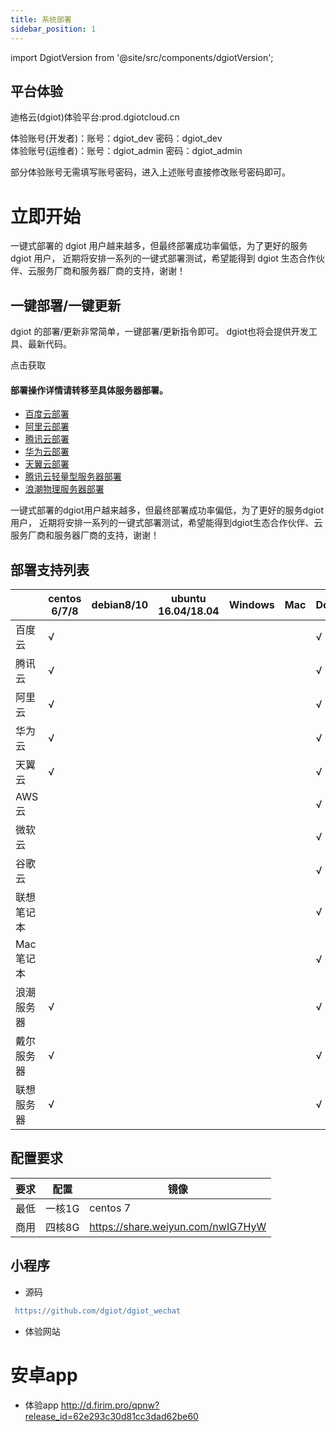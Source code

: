```yaml
---
title: 系统部署
sidebar_position: 1
---
```


import DgiotVersion from '@site/src/components/dgiotVersion';

## 平台体验

迪格云(dgiot)体验平台:prod.dgiotcloud.cn  


体验账号(开发者)：账号：dgiot_dev 密码：dgiot_dev   
体验账号(运维者)：账号：dgiot_admin 密码：dgiot_admin
 
部分体验账号无需填写账号密码，进入上述账号直接修改账号密码即可。


# 立即开始

一键式部署的 dgiot 用户越来越多，但最终部署成功率偏低，为了更好的服务 dgiot 用户，
近期将安排一系列的一键式部署测试，希望能得到 dgiot 生态合作伙伴、云服务厂商和服务器厂商的支持，谢谢！

## 一键部署/一键更新

dgiot 的部署/更新非常简单，一键部署/更新指令即可。
dgiot也将会提供开发工具、最新代码。

<DgiotVersion color="#25c2a0" title='输入您的电子邮箱以接收下载链接'>点击获取</DgiotVersion>

#### 部署操作详情请转移至具体服务器部署。
+ [百度云部署](https://doc.dgiotcloud.cn/docs/product_doc/docs/deployment_details/baidu_cloud_deployment)
+ [阿里云部署](https://doc.dgiotcloud.cn/docs/product_doc/docs/deployment_details/aliyun_deployment)
+ [腾讯云部署](https://doc.dgiotcloud.cn/docs/product_doc/docs/deployment_details/tencent_cloud_deployment)
+ [华为云部署](https://doc.dgiotcloud.cn/docs/product_doc/docs/deployment_details/huawei_cloud_deployment)
+ [天翼云部署](https://doc.dgiotcloud.cn/docs/product_doc/docs/deployment_details/tianyi_cloud_deployment)
+ [腾讯云轻量型服务器部署](https://doc.dgiotcloud.cn/docs/product_doc/docs/deployment_details/tencent_cloud_lightweight_application_server_deployment)
+ [浪潮物理服务器部署](https://doc.dgiotcloud.cn/docs/product_doc/docs/deployment_details/inspur_physical_server_deployment)


一键式部署的dgiot用户越来越多，但最终部署成功率偏低，为了更好的服务dgiot用户，
近期将安排一系列的一键式部署测试，希望能得到dgiot生态合作伙伴、云服务厂商和服务器厂商的支持，谢谢！
## 部署支持列表
|      | centos 6/7/8 |  debian8/10 | ubuntu 16.04/18.04 | Windows|Mac|Docker|
|------|----------|----------|----------|---------|----------|--------------|
| 百度云     |      √   |       |          |         |          |        √    |   
| 腾讯云     |    √   |      |          |         |  |√|
| 阿里云     |     √  |       |          |         |          |   √           |  
| 华为云     |     √   |       |          |         |          |     √         | 
| 天翼云     |      √  |       |          |         |          |     √         | 
| AWS云      |      |       |          |         |          |       √       |  
| 微软云      |      |       |          |         |          |        √      |  
| 谷歌云      |      |       |          |         |          |       √       |  
| 联想笔记本  |       |       |          |         |          |       √       | 
| Mac笔记本   |       |       |          |         |          |       √       |    
| 浪潮服务器  |     √  |       |          |         |          |       √       |    
| 戴尔服务器  |     √  |       |          |         |          |       √       |
| 联想服务器  |     √  |       |          |         |          |       √       |     

## 配置要求
|要求|配置| 镜像|
|---|---|---|
|最低|一核1G|centos 7|
|商用|四核8G|https://share.weiyun.com/nwIG7HyW|

##  小程序

+ 源码
```erlang
 https://github.com/dgiot/dgiot_wechat
```
+ 体验网站
  

# 安卓app

+ 体验app
  http://d.firim.pro/qpnw?release_id=62e293c30d81cc3dad62be60
 
    
